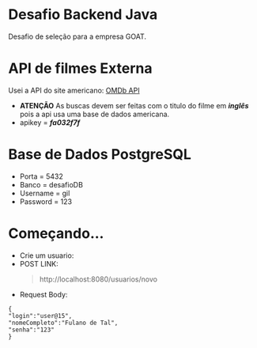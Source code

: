 # Desafio Backend Java
 Desafio de seleção para a empresa GOAT.
 
# API de filmes Externa
 Usei a API do site americano: [OMDb API](http://www.omdbapi.com/)
 - **ATENÇÃO** As buscas devem ser feitas com o titulo do filme em **_inglês_** pois a api usa uma base de dados americana.
 - apikey = **_fa032f7f_**
 
# Base de Dados PostgreSQL
 - Porta = 5432
 - Banco = desafioDB
 - Username = gil
 - Password = 123
 
 # Começando...
 - Crie um usuario:
  - POST LINK: 
       > http://localhost:8080/usuarios/novo
  - Request Body:
 ```
{
 "login":"user@15",
 "nomeCompleto":"Fulano de Tal",
 "senha":"123"
}
 ```
